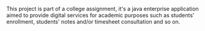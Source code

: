 This project is part of a college assignment, it's a java enterprise application aimed to provide digital services for academic purposes such as students' enrollment, students' notes and/or timesheet consultation and so on.